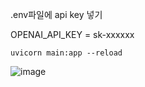 

.env파일에 api key 넣기 

OPENAI_API_KEY = sk-xxxxxx 


```
uvicorn main:app --reload
```


![image](https://github.com/user-attachments/assets/a4eed516-104d-4d79-9718-427551d92f01)
